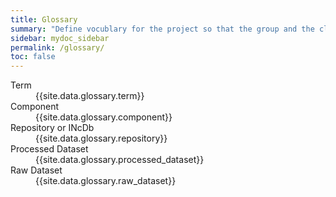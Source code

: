 ```yaml
---
title: Glossary 
summary: "Define vocublary for the project so that the group and the client uses the same definition during the discussion of the project"
sidebar: mydoc_sidebar
permalink: /glossary/
toc: false
---
```


<dl class="dl">

<dt id="fractious">Term</dt>
<dd>{{site.data.glossary.term}}</dd>

<dt id="gratuitous">Component</dt>
<dd>{{site.data.glossary.component}}</dd>

<dt id="haughty">Repository or INcDb</dt>
<dd>{{site.data.glossary.repository}}</dd>

<dt id="benchmark_id">Processed Dataset</dt>
<dd>{{site.data.glossary.processed_dataset}}</dd>

<dt id="impertinent">Raw Dataset</dt>
<dd>{{site.data.glossary.raw_dataset}}</dd>

</dl>
